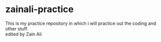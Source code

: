 # zainali-practice
This is my practice repository in which i will practice out the coding and other stuff.
<br>
edited by Zain Ali
